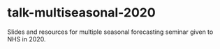 # talk-multiseasonal-2020
Slides and resources for multiple seasonal forecasting seminar given to NHS in 2020.

